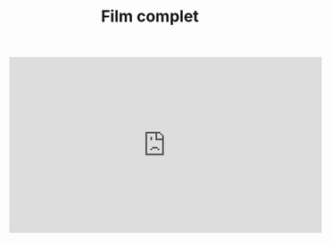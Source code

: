 ﻿---
title: "Film complet"
permalink: /96h-2018/film/
---

<iframe width="560" height="315" src="https://www.youtube.com/embed/noOB4N_qLbs?rel=0&amp;start=230" frameborder="0" allow="autoplay; encrypted-media" allowfullscreen></iframe>

